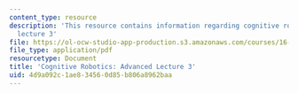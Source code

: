 ```yaml
---
content_type: resource
description: 'This resource contains information regarding cognitive robotics: Advanced
  lecture 3'
file: https://ol-ocw-studio-app-production.s3.amazonaws.com/courses/16-412j-cognitive-robotics-spring-2016/4d9a092c1ae834560d85b806a8962baa_MIT16_412JS16_L16.pdf
file_type: application/pdf
resourcetype: Document
title: 'Cognitive Robotics: Advanced Lecture 3'
uid: 4d9a092c-1ae8-3456-0d85-b806a8962baa
---
```


